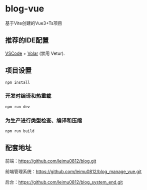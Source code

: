# blog-vue

基于Vite创建的Vue3+Ts项目

## 推荐的IDE配置

[VSCode](https://code.visualstudio.com/) + [Volar](https://marketplace.visualstudio.com/items?itemName=Vue.volar) (禁用 Vetur).

## 项目设置

```sh
npm install
```

### 开发时编译和热重载

```sh
npm run dev
```

### 为生产进行类型检查、编译和压缩

```sh
npm run build
```

## 配套地址

前端：https://github.com/leimu0812/blog.git

前端管理系统：https://github.com/leimu0812/blog_manage_vue.git

后台：https://github.com/leimu0812/blog_system_end.git